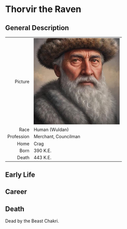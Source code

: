 # Thorvir the Raven

## General Description
| | |
|-------------:|:--------------------|
| Picture      | <img src="./images/people/Thorvir.jpg" alt="Lightsong the Haunted" width="275"/> |
| Race         | Human (Wuldan)        |
| Profession   | Merchant, Councilman  |
| Home         | Crag                  |
| Born         | 390 K.E.              |
| Death        | 443 K.E.              |

## Early Life

## Career   

## Death  

Dead by the Beast Chakri.

